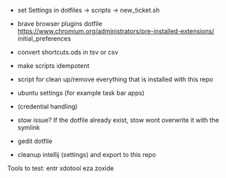 - set Settings in dotfiles -> scripts -> new_ticket.sh

- brave browser plugins dotfile
    https://www.chromium.org/administrators/pre-installed-extensions/
    initial_preferences

- convert shortcuts.ods in tsv or csv

- make scripts idempotent

- script for clean up/remove everything that is installed with this repo

- ubuntu settings (for example task bar apps)

- (credential handling)

- stow issue? If the dotfile already exist, stow wont overwrite it with the symlink

- gedit dotfile

- cleanup intellij (settings) and export to this repo

Tools to test:
entr xdotool eza zoxide
